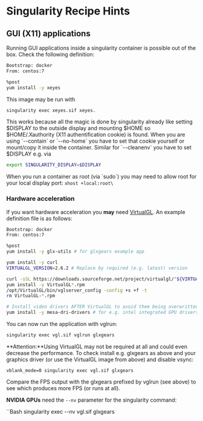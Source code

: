 # Singularity Recipe Hints

## GUI (X11) applications

Running GUI applications inside a singularity container is possible out of the box. Check the
following definition:

```Bash
Bootstrap: docker
From: centos:7

%post
yum install -y xeyes
```

This image may be run with

```Bash
singularity exec xeyes.sif xeyes.
```

This works because all the magic is done by singularity already like setting $DISPLAY to the outside
display and mounting $HOME so $HOME/.Xauthority (X11 authentification cookie) is found. When you are
using \`--contain\` or \`--no-home\` you have to set that cookie yourself or mount/copy it inside
the container. Similar for \`--cleanenv\` you have to set $DISPLAY e.g. via

```Bash
export SINGULARITY_DISPLAY=$DISPLAY
```

When you run a container as root (via \`sudo\`) you may need to allow root for your local display
port: `xhost +local:root\`

### Hardware acceleration

If you want hardware acceleration you **may** need [VirtualGL](https://virtualgl.org). An example
definition file is as follows:

```Bash
Bootstrap: docker
From: centos:7

%post
yum install -y glx-utils # for glxgears example app

yum install -y curl
VIRTUALGL_VERSION=2.6.2 # Replace by required (e.g. latest) version

curl -sSL https://downloads.sourceforge.net/project/virtualgl/"${VIRTUALGL_VERSION}"/VirtualGL-"${VIRTUALGL_VERSION}".x86_64.rpm -o VirtualGL-"${VIRTUALGL_VERSION}".x86_64.rpm
yum install -y VirtualGL*.rpm
/opt/VirtualGL/bin/vglserver_config -config +s +f -t
rm VirtualGL-*.rpm

# Install video drivers AFTER VirtualGL to avoid them being overwritten
yum install -y mesa-dri-drivers # for e.g. intel integrated GPU drivers. Replace by your driver
```

You can now run the application with vglrun:

```Bash
singularity exec vgl.sif vglrun glxgears
```

**Attention:**Using VirtualGL may not be required at all and could even decrease the performance. To
check install e.g. glxgears as above and your graphics driver (or use the VirtualGL image from
above) and disable vsync:

```
vblank_mode=0 singularity exec vgl.sif glxgears
```

Compare the FPS output with the glxgears prefixed by vglrun (see above) to see which produces more
FPS (or runs at all).

**NVIDIA GPUs** need the `--nv` parameter for the singularity command:

``Bash
singularity exec --nv vgl.sif glxgears
```
